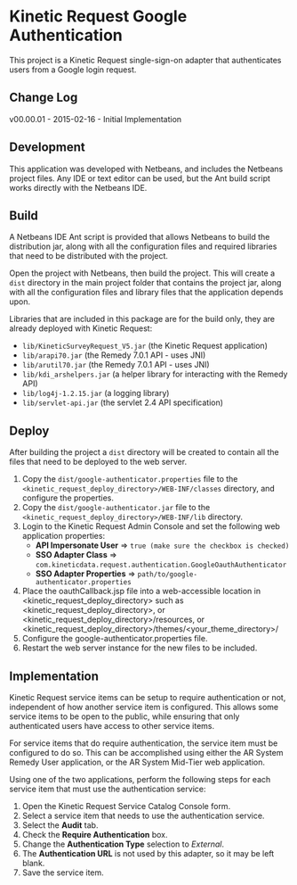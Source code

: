 # Kinetic Request Google Authentication

This project is a Kinetic Request single-sign-on adapter that authenticates users from a Google
login request.

## Change Log

v00.00.01 - 2015-02-16
        - Initial Implementation


## Development

This application was developed with Netbeans, and includes the Netbeans project files.  Any IDE or 
text editor can be used, but the Ant build script works directly with the Netbeans IDE.


## Build

A Netbeans IDE Ant script is provided that allows Netbeans to build the distribution jar, along
with all the configuration files and required libraries that need to be distributed with the 
project.

Open the project with Netbeans, then build the project.  This will create a `dist` directory in the
main project folder that contains the project jar, along with all the configuration files and 
library files that the application depends upon.

Libraries that are included in this package are for the build only, they are already deployed with 
Kinetic Request:

- `lib/KineticSurveyRequest_V5.jar` (the Kinetic Request application)
- `lib/arapi70.jar` (the Remedy 7.0.1 API - uses JNI)
- `lib/arutil70.jar` (the Remedy 7.0.1 API - uses JNI)
- `lib/kdi_arshelpers.jar` (a helper library for interacting with the Remedy API)
- `lib/log4j-1.2.15.jar` (a logging library)
- `lib/servlet-api.jar` (the servlet 2.4 API specification)


## Deploy

After building the project a `dist` directory will be created to contain all the files that need to
be deployed to the web server.

1. Copy the `dist/google-authenticator.properties` file to the `<kinetic_request_deploy_directory>/WEB-INF/classes` 
   directory, and configure the properties.
2. Copy the `dist/google-authenticator.jar` file to the `<kinetic_request_deploy_directory>/WEB-INF/lib` 
   directory.
3. Login to the Kinetic Request Admin Console and set the following web application properties:
   - **API Impersonate User** => `true (make sure the checkbox is checked)`
   - **SSO Adapter Class** => `com.kineticdata.request.authentication.GoogleOauthAuthenticator`
   - **SSO Adapter Properties** => `path/to/google-authenticator.properties`
4. Place the oauthCallback.jsp file into a web-accessible location in <kinetic_request_deploy_directory> such as
   <kinetic_request_deploy_directory>, or <kinetic_request_deploy_directory>/resources, or
   <kinetic_request_deploy_directory>/themes/<your_theme_directory>/
5. Configure the google-authenticator.properties file.
6. Restart the web server instance for the new files to be included.


## Implementation

Kinetic Request service items can be setup to require authentication or not, independent of how 
another service item is configured.  This allows some service items to be open to the public, while
ensuring that only authenticated users have access to other service items.

For service items that do require authentication, the service item must be configured to do so.
This can be accomplished using either the AR System Remedy User application, or the AR System
Mid-Tier web application.

Using one of the two applications, perform the following steps for each service item that must
use the authentication service:

1. Open the Kinetic Request Service Catalog Console form.
2. Select a service item that needs to use the authentication service.
3. Select the **Audit** tab.
4. Check the **Require Authentication** box.
5. Change the **Authentication Type** selection to *External*.
6. The **Authentication URL** is not used by this adapter, so it may be left blank.
7. Save the service item.
